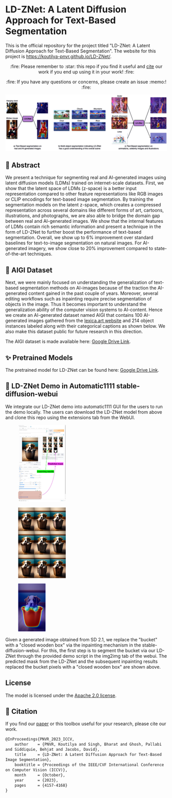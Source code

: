 # LD-ZNet: A Latent Diffusion Approach for Text-Based Segmentation
This is the official repository for the project titled "LD-ZNet: A Latent Diffusion Approach for Text-Based Segmentation". The website for this project is https://koutilya-pnvr.github.io/LD-ZNet/.

<p align="center">
:fire: Please remember to :star: this repo if you find it useful and <a href="https://github.com/koutilya-pnvr/LD-ZNet#scroll-citation">cite</a> our work if you end up using it in your work! :fire:
</p>
<p align="center">
:fire: If you have any questions or concerns, please create an issue :memo:! :fire:
</p>

<p align="center">
  <img src="./assets/Intro.jpg" alt="LD-ZNet segments various objects from the internet on real and AI-generated images" />
</p>

## :book: Abstract

We present a technique for segmenting real and AI-generated images using latent diffusion models (LDMs) trained on internet-scale datasets. First, we show that the latent space of LDMs (z-space) is a better input representation compared to other feature representations like RGB images or CLIP encodings for text-based image segmentation. By training the segmentation models on the latent z-space, which creates a compressed representation across several domains like different forms of art, cartoons, illustrations, and photographs, we are also able to bridge the domain gap between real and AI-generated images. We show that the internal features of LDMs contain rich semantic information and present a technique in the form of LD-ZNet to further boost the performance of text-based segmentation. Overall, we show up to 6% improvement over standard baselines for text-to-image segmentation on natural images. For AI-generated imagery, we show close to 20% improvement compared to state-of-the-art techniques.

## :file_folder: AIGI Dataset

Next, we were mainly focused on understanding the generalization of text-based segmentation methods on AI-images because of the traction the AI-generated content gained in the past couple of years. Moreover, several editing workflows such as inpainting require precise segmentation of objects in the image. Thus it becomes important to understand the generalization ability of the computer vision systems to AI-content. Hence we create an AI-generated dataset named AIGI that contains 100 AI-generated images gathered from the <a href="https://lexica.art/" target="_blank" rel="noopener noreferrer">lexica.art website</a> and 214 object instances labeled along with their categorical captions as shown below. We also make this dataset public for future research in this direction.

The AIGI dataset is made available here: <a href="https://drive.google.com/drive/u/1/folders/1oZDJu5Y7nqN23Fcb6kCvXy1Do69l_YkQ">Google Drive Link</a>.

 
## :sparkles: Pretrained Models

The pretrained model for LD-ZNet can be found here: <a href="https://drive.google.com/file/d/17zH2jGRq8zbRGFnw2xw8q8iJ8aE0ZyZz/view?usp=sharing">Google Drive Link</a>.

## :eyes: LD-ZNet Demo in Automatic1111 stable-diffusion-webui

We integrate our LD-ZNet demo into automatic1111 GUI for the users to run the demo locally. The users can download the LD-ZNet model from above and clone this repo using the extensions tab from the WebUI.

<div class="fig-row has-text-centered">
    <figure class="fig-col fig1-2" id="js--f99-01">
<img src="./assets/LD-ZNet_Demo.jpg" alt="LD-ZNet demo in the automatic1111 stable-diffusion-webui repo" width="35%"/>
<!--         <figcaption>Figure 99.2 &emsp; Tall image</figcaption> -->
    </figure>
    <figure class="fig-col fig1-2" id="js--f99-02">
<img src="./assets/Inpainting results.jpg" alt="Inpainting results of LD-ZNet demo in the automatic1111 stable-diffusion-webui" width="35%"/>
<!--         <figcaption>Figure 99.3 &emsp; short image</figcaption> -->
    </figure>
  <figure class="fig-col fig1-2" id="js--f99-03">
<img src="./assets/LD-ZNet_prediction.jpg" alt="LD-ZNet segmentation prediction used for the inpainting demo" width="20%"/>
<!--         <figcaption>Figure 99.3 &emsp; short image</figcaption> -->
    </figure>
</div>

Given a generated image obtained from SD 2.1, we replace the "bucket" with a "closed wooden box" via the inpainting mechanism in the stable-diffusion-webui. For this, the first step is to segment the bucket via our LD-ZNet through the provided demo script in the img2img tab of the webui. The predicted mask from the LD-ZNet and the subsequent inpainting results replaced the bucket pixels with a "closed wooden box" are shown above.

## License

The model is licensed under the [Apache 2.0 license](LICENSE).

## :scroll: Citation
If you find our [paper]([https://arxiv.org/abs/2303.12059](https://openaccess.thecvf.com/content/ICCV2023/papers/PNVR_LD-ZNet_A_Latent_Diffusion_Approach_for_Text-Based_Image_Segmentation_ICCV_2023_paper.pdf)) or this toolbox useful for your research, please cite our work.

```
@InProceedings{PNVR_2023_ICCV,
    author    = {PNVR, Koutilya and Singh, Bharat and Ghosh, Pallabi and Siddiquie, Behjat and Jacobs, David},
    title     = {LD-ZNet: A Latent Diffusion Approach for Text-Based Image Segmentation},
    booktitle = {Proceedings of the IEEE/CVF International Conference on Computer Vision (ICCV)},
    month     = {October},
    year      = {2023},
    pages     = {4157-4168}
}
```
